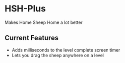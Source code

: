 # HSH-Plus
Makes Home Sheep Home a lot better

## Current Features
* Adds milliseconds to the level complete screen timer
* Lets you drag the sheep anywhere on a level
